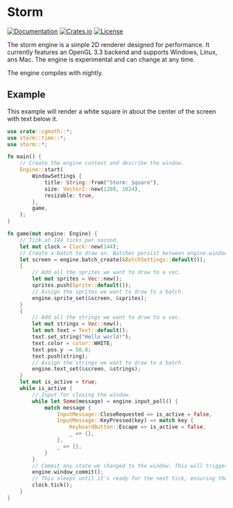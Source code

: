 # Storm

[![Documentation](https://docs.rs/storm/badge.svg)](https://docs.rs/storm)
[![Crates.io](https://img.shields.io/crates/v/storm.svg)](https://crates.io/crates/storm)
[![License](https://img.shields.io/crates/l/storm.svg)](https://github.com/mooman219/storm/blob/master/LICENSE)

The storm engine is a simple 2D renderer designed for performance. It currently features an OpenGL 3.3 backend and supports Windows, Linux, ans Mac. The engine is experimental and can change at any time.

The engine compiles with nightly.

## Example
This example will render a white square in about the center of the screen with text below it.

```rust
use crate::cgmath::*;
use storm::time::*;
use storm::*;

fn main() {
    // Create the engine context and describe the window.
    Engine::start(
        WindowSettings {
            title: String::from("Storm: Square"),
            size: Vector2::new(1280, 1024),
            resizable: true,
        },
        game,
    );
}

fn game(mut engine: Engine) {
    // Tick at 144 ticks per second.
    let mut clock = Clock::new(144);
    // Create a batch to draw on. Batches persist between engine.window_commit()'s.
    let screen = engine.batch_create(&BatchSettings::default());
    {
        // Add all the sprites we want to draw to a vec.
        let mut sprites = Vec::new();
        sprites.push(Sprite::default());
        // Assign the sprites we want to draw to a batch.
        engine.sprite_set(&screen, &sprites);
    }
    {
        // Add all the strings we want to draw to a vec.
        let mut strings = Vec::new();
        let mut text = Text::default();
        text.set_string("Hello world!");
        text.color = color::WHITE;
        text.pos.y -= 50.0;
        text.push(string);
        // Assign the strings we want to draw to a batch.
        engine.text_set(&screen, &strings);
    }
    let mut is_active = true;
    while is_active {
        // Input for closing the window.
        while let Some(message) = engine.input_poll() {
            match message {
                InputMessage::CloseRequested => is_active = false,
                InputMessage::KeyPressed(key) => match key {
                    KeyboardButton::Escape => is_active = false,
                    _ => {},
                },
                _ => {},
            }
        }
        // Commit any state we changed to the window. This will trigger a draw.
        engine.window_commit();
        // This sleeps until it's ready for the next tick, ensuring the 144 TPS we set earlier.
        clock.tick();
    }
}
```
